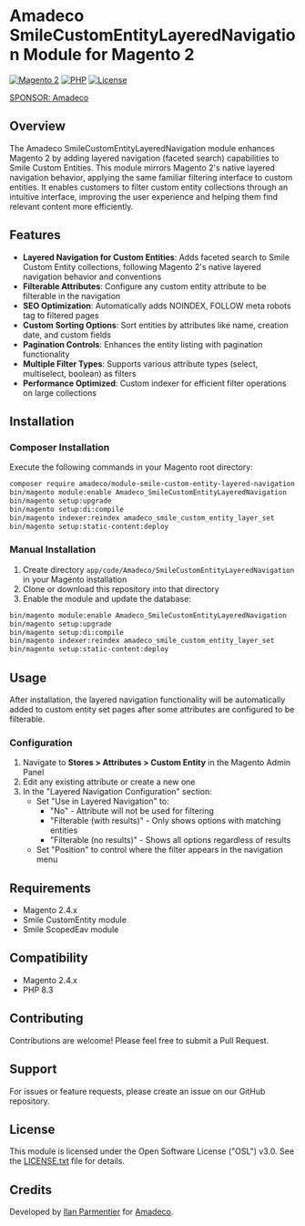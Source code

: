 # Amadeco SmileCustomEntityLayeredNavigation Module for Magento 2

[![Magento 2](https://img.shields.io/badge/Magento-2.4.x-brightgreen.svg)](https://magento.com)
[![PHP](https://img.shields.io/badge/PHP-8.3-blue.svg)](https://www.php.net)
[![License](https://img.shields.io/github/license/iparmentier/magento2-smile-custom-entity-layered-navigation)](iparmentier/magento2-smile-custom-entity-layered-navigation/blob/main/LICENSE.txt)

[SPONSOR: Amadeco](https://www.amadeco.fr)

## Overview

The Amadeco SmileCustomEntityLayeredNavigation module enhances Magento 2 by adding layered navigation (faceted search) capabilities to Smile Custom Entities. This module mirrors Magento 2's native layered navigation behavior, applying the same familiar filtering interface to custom entities. It enables customers to filter custom entity collections through an intuitive interface, improving the user experience and helping them find relevant content more efficiently.

## Features

- **Layered Navigation for Custom Entities**: Adds faceted search to Smile Custom Entity collections, following Magento 2's native layered navigation behavior and conventions
- **Filterable Attributes**: Configure any custom entity attribute to be filterable in the navigation
- **SEO Optimization**: Automatically adds NOINDEX, FOLLOW meta robots tag to filtered pages
- **Custom Sorting Options**: Sort entities by attributes like name, creation date, and custom fields
- **Pagination Controls**: Enhances the entity listing with pagination functionality
- **Multiple Filter Types**: Supports various attribute types (select, multiselect, boolean) as filters
- **Performance Optimized**: Custom indexer for efficient filter operations on large collections

## Installation

### Composer Installation

Execute the following commands in your Magento root directory:

```bash
composer require amadeco/module-smile-custom-entity-layered-navigation
bin/magento module:enable Amadeco_SmileCustomEntityLayeredNavigation
bin/magento setup:upgrade
bin/magento setup:di:compile
bin/magento indexer:reindex amadeco_smile_custom_entity_layer_set
bin/magento setup:static-content:deploy
```

### Manual Installation

1. Create directory `app/code/Amadeco/SmileCustomEntityLayeredNavigation` in your Magento installation
2. Clone or download this repository into that directory
3. Enable the module and update the database:

```bash
bin/magento module:enable Amadeco_SmileCustomEntityLayeredNavigation
bin/magento setup:upgrade
bin/magento setup:di:compile
bin/magento indexer:reindex amadeco_smile_custom_entity_layer_set
bin/magento setup:static-content:deploy
```

## Usage

After installation, the layered navigation functionality will be automatically added to custom entity set pages after some attributes are configured to be filterable.

### Configuration

1. Navigate to **Stores > Attributes > Custom Entity** in the Magento Admin Panel
2. Edit any existing attribute or create a new one
3. In the "Layered Navigation Configuration" section:
   - Set "Use in Layered Navigation" to:
     - "No" - Attribute will not be used for filtering
     - "Filterable (with results)" - Only shows options with matching entities
     - "Filterable (no results)" - Shows all options regardless of results
   - Set "Position" to control where the filter appears in the navigation menu

## Requirements

- Magento 2.4.x
- Smile CustomEntity module
- Smile ScopedEav module

## Compatibility

- Magento 2.4.x
- PHP 8.3

## Contributing

Contributions are welcome! Please feel free to submit a Pull Request.

## Support

For issues or feature requests, please create an issue on our GitHub repository.

## License

This module is licensed under the Open Software License ("OSL") v3.0. See the [LICENSE.txt](LICENSE.txt) file for details.

## Credits

Developed by [Ilan Parmentier](https://github.com/iparmentier) for [Amadeco](https://www.amadeco.fr).
